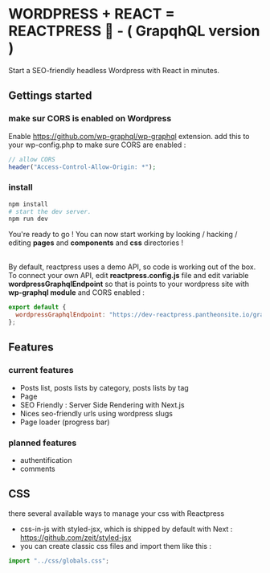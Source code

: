 # WORDPRESS + REACT = REACTPRESS 💛 - ( GrapqhQL version )

Start a SEO-friendly headless Wordpress with React in minutes.

## Gettings started

### make sur CORS is enabled on Wordpress

Enable https://github.com/wp-graphql/wp-graphql extension.
add this to your wp-config.php to make sure CORS are enabled :

```php
// allow CORS
header("Access-Control-Allow-Origin: *");
```

### install

```sh
npm install
# start the dev server.
npm run dev
```

You're ready to go ! You can now start working by looking / hacking / editing **pages** and **components** and **css** directories ! <br /><br />

By default, reactpress uses a demo API, so code is working out of the box.<br /> To connect your own API, edit **reactpress.config.js** file and edit variable
**wordpressGraphqlEndpoint** so that is points to your wordpress site with **wp-graphql module** and CORS enabled :

```js
export default {
  wordpressGraphqlEndpoint: "https://dev-reactpress.pantheonsite.io/graphql"
};
```

## Features

### current features

- Posts list, posts lists by category, posts lists by tag
- Page
- SEO Friendly : Server Side Rendering with Next.js
- Nices seo-friendly urls using wordpress slugs
- Page loader (progress bar)

### planned features

- authentification
- comments

## CSS

there several available ways to manage your css with Reactpress

- css-in-js with styled-jsx, which is shipped by default with Next : https://github.com/zeit/styled-jsx
- you can create classic css files and import them like this :

```js
import "../css/globals.css";
```
